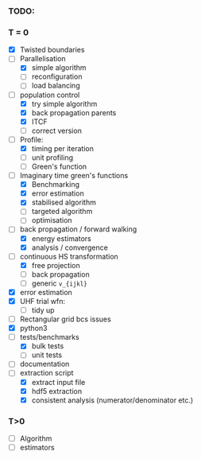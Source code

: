### TODO:

### T = 0

- [X] Twisted boundaries
- [ ] Parallelisation
    - [X] simple algorithm
    - [ ] reconfiguration
    - [ ] load balancing
- [ ] population control
    - [X] try simple algorithm
    - [X] back propagation parents
    - [X] ITCF
    - [ ] correct version
- [ ] Profile:
    - [X] timing per iteration
    - [ ] unit profiling
    - [ ] Green's function
- [ ] Imaginary time green's functions
    - [X] Benchmarking
    - [X] error estimation
    - [X] stabilised algorithm
    - [ ] targeted algorithm
    - [ ] optimisation
- [ ] back propagation / forward walking
    - [X] energy estimators
    - [X] analysis / convergence
- [ ] continuous HS transformation
    - [X] free projection
    - [ ] back propagation
    - [ ] generic `v_{ijkl}`
- [X] error estimation
- [X] UHF trial wfn:
    - [ ] tidy up
- [ ] Rectangular grid bcs issues
- [X] python3
- [ ] tests/benchmarks
    - [X] bulk tests
    - [ ] unit tests
- [ ] documentation
- [ ] extraction script
    - [X] extract input file
    - [X] hdf5 extraction 
    - [X] consistent analysis (numerator/denominator etc.)

### T>0

- [ ] Algorithm
- [ ] estimators
